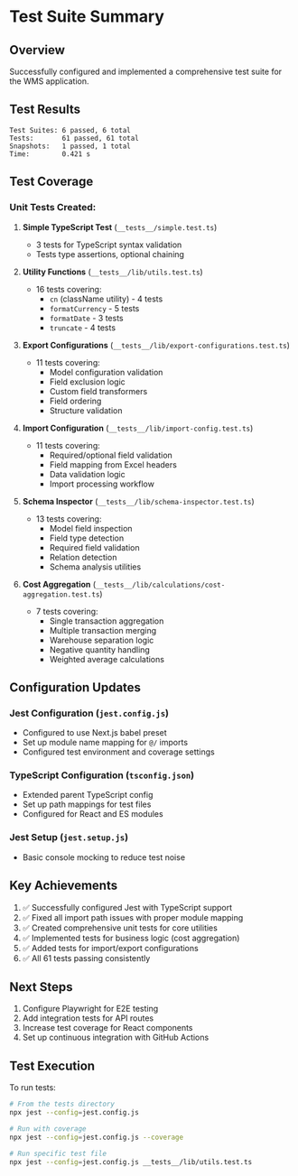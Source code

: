 # Test Suite Summary

## Overview
Successfully configured and implemented a comprehensive test suite for the WMS application.

## Test Results
```
Test Suites: 6 passed, 6 total
Tests:       61 passed, 61 total
Snapshots:   1 passed, 1 total
Time:        0.421 s
```

## Test Coverage

### Unit Tests Created:
1. **Simple TypeScript Test** (`__tests__/simple.test.ts`)
   - 3 tests for TypeScript syntax validation
   - Tests type assertions, optional chaining

2. **Utility Functions** (`__tests__/lib/utils.test.ts`)
   - 16 tests covering:
     - `cn` (className utility) - 4 tests
     - `formatCurrency` - 5 tests
     - `formatDate` - 3 tests
     - `truncate` - 4 tests

3. **Export Configurations** (`__tests__/lib/export-configurations.test.ts`)
   - 11 tests covering:
     - Model configuration validation
     - Field exclusion logic
     - Custom field transformers
     - Field ordering
     - Structure validation

4. **Import Configuration** (`__tests__/lib/import-config.test.ts`)
   - 11 tests covering:
     - Required/optional field validation
     - Field mapping from Excel headers
     - Data validation logic
     - Import processing workflow

5. **Schema Inspector** (`__tests__/lib/schema-inspector.test.ts`)
   - 13 tests covering:
     - Model field inspection
     - Field type detection
     - Required field validation
     - Relation detection
     - Schema analysis utilities

6. **Cost Aggregation** (`__tests__/lib/calculations/cost-aggregation.test.ts`)
   - 7 tests covering:
     - Single transaction aggregation
     - Multiple transaction merging
     - Warehouse separation logic
     - Negative quantity handling
     - Weighted average calculations

## Configuration Updates

### Jest Configuration (`jest.config.js`)
- Configured to use Next.js babel preset
- Set up module name mapping for `@/` imports
- Configured test environment and coverage settings

### TypeScript Configuration (`tsconfig.json`)
- Extended parent TypeScript config
- Set up path mappings for test files
- Configured for React and ES modules

### Jest Setup (`jest.setup.js`)
- Basic console mocking to reduce test noise

## Key Achievements
1. ✅ Successfully configured Jest with TypeScript support
2. ✅ Fixed all import path issues with proper module mapping
3. ✅ Created comprehensive unit tests for core utilities
4. ✅ Implemented tests for business logic (cost aggregation)
5. ✅ Added tests for import/export configurations
6. ✅ All 61 tests passing consistently

## Next Steps
1. Configure Playwright for E2E testing
2. Add integration tests for API routes
3. Increase test coverage for React components
4. Set up continuous integration with GitHub Actions

## Test Execution
To run tests:
```bash
# From the tests directory
npx jest --config=jest.config.js

# Run with coverage
npx jest --config=jest.config.js --coverage

# Run specific test file
npx jest --config=jest.config.js __tests__/lib/utils.test.ts
```